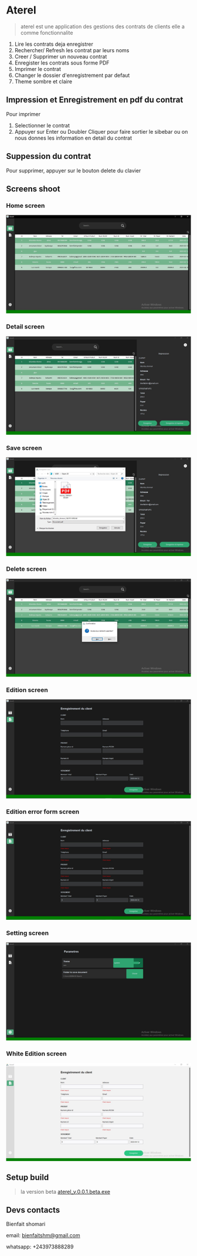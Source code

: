 # Aterel

> aterel est une application des gestions des contrats de clients elle a comme fonctionnalite

1. Lire les contrats deja enregistrer
2. Rechercher/ Refresh les contrat par leurs noms
3. Creer / Supprimer un nouveau contrat
4. Enregister les contrats sous forme PDF
5. Imprimer le contrat
6. Changer le dossier d'enregistrement par defaut
7. Theme sombre et claire

## Impression et Enregistrement en pdf du contrat

Pour imprimer

1. Selectionner le contrat
2. Appuyer sur Enter ou Doubler Cliquer pour faire sortier le sibebar ou on nous donnes les information en detail du contrat

## Suppession du contrat

Pour supprimer, appuyer sur le bouton delete du clavier

## Screens shoot

### Home screen

![home screen!](./docs/homeScreen.jpg "home screen")

### Detail screen

![home screen!](./docs/detailScreen.jpg "home screen")

### Save screen

![home screen!](./docs/saveScreen.jpg "home screen")

### Delete screen

![home screen!](./docs/Delete%20contrat.jpg "home screen")

### Edition screen

![home screen!](./docs/formScreen.jpg "home screen")

### Edition error form screen

![home screen!](./docs/errorFormScreen.jpg "home screen")

### Setting screen

![setting screen!](./docs/settingScreen.jpg "home screen")

### White Edition screen

![home screen!](./docs/errorFormScreenWhite.jpg "home screen")

## Setup build

>la version beta  [aterel_v.0.0.1.beta.exe](./docs/aterel_v.0.0.1.beta.exe)

## Devs contacts

Bienfait shomari

email: bienfaitshm@gmail.com

whatsapp: +243973888289
